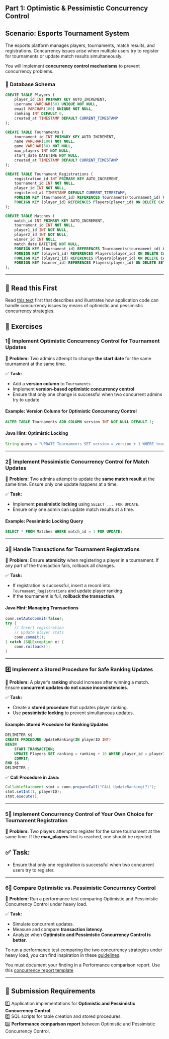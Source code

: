 ## Part 1: Optimistic & Pessimistic Concurrency Control

## **Scenario: Esports Tournament System**
The esports platform manages players, tournaments, match results, and registrations. Concurrency issues arise when multiple users try to register for tournaments or update match results simultaneously.

You will implement **concurrency control mechanisms** to prevent concurrency problems.

### **📌 Database Schema**

```sql
CREATE TABLE Players (
    player_id INT PRIMARY KEY AUTO_INCREMENT,
    username VARCHAR(50) UNIQUE NOT NULL,
    email VARCHAR(100) UNIQUE NOT NULL,
    ranking INT DEFAULT 0,
    created_at TIMESTAMP DEFAULT CURRENT_TIMESTAMP
);

CREATE TABLE Tournaments (
    tournament_id INT PRIMARY KEY AUTO_INCREMENT,
    name VARCHAR(100) NOT NULL,
    game VARCHAR(50) NOT NULL,
    max_players INT NOT NULL,
    start_date DATETIME NOT NULL,
    created_at TIMESTAMP DEFAULT CURRENT_TIMESTAMP
);

CREATE TABLE Tournament_Registrations (
    registration_id INT PRIMARY KEY AUTO_INCREMENT,
    tournament_id INT NOT NULL,
    player_id INT NOT NULL,
    registered_at TIMESTAMP DEFAULT CURRENT_TIMESTAMP,
    FOREIGN KEY (tournament_id) REFERENCES Tournaments(tournament_id) ON DELETE CASCADE,
    FOREIGN KEY (player_id) REFERENCES Players(player_id) ON DELETE CASCADE
);

CREATE TABLE Matches (
    match_id INT PRIMARY KEY AUTO_INCREMENT,
    tournament_id INT NOT NULL,
    player1_id INT NOT NULL,
    player2_id INT NOT NULL,
    winner_id INT NULL,
    match_date DATETIME NOT NULL,
    FOREIGN KEY (tournament_id) REFERENCES Tournaments(tournament_id) ON DELETE CASCADE,
    FOREIGN KEY (player1_id) REFERENCES Players(player_id) ON DELETE CASCADE,
    FOREIGN KEY (player2_id) REFERENCES Players(player_id) ON DELETE CASCADE,
    FOREIGN KEY (winner_id) REFERENCES Players(player_id) ON DELETE SET NULL
);
```

---

## **📖 Read this First**
Read [this text](application-concurrency-note.md) first that describes and illustrates how application code can handle concurrency issues by means of optimistic and pessimistic concurrency strategies.

## **📌 Exercises**

### **1⃣ Implement Optimistic Concurrency Control for Tournament Updates**
📌 **Problem:** Two admins attempt to change **the start date** for the same tournament at the same time. 

✅ **Task:**
- Add a **version column** to `Tournaments`.
- Implement **version-based optimistic concurrency control** 
- Ensure that only one change is successful when two concurrent admins try to update.

#### **Example: Version Column for Optimistic Concurrency Control**
```sql
ALTER TABLE Tournaments ADD COLUMN version INT NOT NULL DEFAULT 1;
```

#### **Java Hint: Optimistic Locking**
```java
String query = "UPDATE Tournaments SET version = version + 1 WHERE tournament_id = ? AND version = ?";
```


---

### **2⃣ Implement Pessimistic Concurrency Control for Match Updates**
📌 **Problem:** Two admins attempt to update the **same match result** at the same time. Ensure only one update happens at a time.

✅ **Task:**
- Implement **pessimistic locking** using `SELECT ... FOR UPDATE`.
- Ensure only one admin can update match results at a time.

#### **Example: Pessimistic Locking Query**
```sql
SELECT * FROM Matches WHERE match_id = 1 FOR UPDATE;
```

---

### **3⃣ Handle Transactions for Tournament Registrations**
📌 **Problem:** Ensure **atomicity** when registering a player in a tournament. If any part of the transaction fails, rollback all changes.

✅ **Task:**
- If registration is successful, insert a record into `Tournament_Registrations` and update player ranking.
- If the tournament is full, **rollback the transaction**.

#### **Java Hint: Managing Transactions**
```java
conn.setAutoCommit(false);
try {
    // Insert registration
    // Update player stats
    conn.commit();
} catch (SQLException e) {
    conn.rollback();
}
```

---

### **4️⃣ Implement a Stored Procedure for Safe Ranking Updates**
📌 **Problem:** A player’s **ranking** should increase after winning a match. Ensure **concurrent updates do not cause inconsistencies**.

✅ **Task:**
- Create a **stored procedure** that updates player ranking.
- Use **pessimistic locking** to prevent simultaneous updates.

#### **Example: Stored Procedure for Ranking Updates**
```sql
DELIMITER $$
CREATE PROCEDURE UpdateRanking(IN playerID INT)
BEGIN
    START TRANSACTION;
    UPDATE Players SET ranking = ranking + 10 WHERE player_id = playerID;
    COMMIT;
END $$
DELIMITER ;
```
✅ **Call Procedure in Java:**
```java
CallableStatement stmt = conn.prepareCall("CALL UpdateRanking(?)");
stmt.setInt(1, playerID);
stmt.execute();
```

---


### **5⃣ Implement Concurrency Control of Your Own Choice for Tournament Registration**
📌 **Problem:** Two players attempt to register for the same tournament at the same time. If the **max_players** limit is reached, one should be rejected.

✅ **Task:**
- 
- Ensure that only one registration is successful when two concurrent users try to register.

---

### **6⃣ Compare Optimistic vs. Pessimistic Concurrency Control**
📌 **Problem:** Run a performance test comparing Optimistic and Pessimistic Concurrency Control under heavy load.

✅ **Task:**
- Simulate concurrent updates.
- Measure and compare **transaction latency**.
- Analyze when **Optimistic and Pessimistic Concurrency Control is better**.

To run a performance test comparing the two concurrency strategies under heavy load, you can find inspiration in these [guidelines](performance-test.md).

You must document your finding in a Performance comparison report. Use this [concurrency report template](concurrency-report-template.md)

---

## **🚀 Submission Requirements**
1️⃣ Application implementations for **Optimistic and Pessimistic Concurrency Control**.  
2️⃣ SQL scripts for table creation and stored procedures.  
3️⃣ **Performance comparison report** between Optimistic and Pessimistic Concurrency Control.

